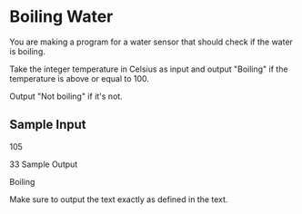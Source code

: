 # Boiling Water 

You are making a program for a water sensor that should check if the water is boiling.

Take the integer temperature in Celsius as input and output "Boiling" if the temperature is above or equal to 100.

Output "Not boiling" if it's not.

## Sample Input

105

33 Sample Output

Boiling

Make sure to output the text exactly as defined in the text.
